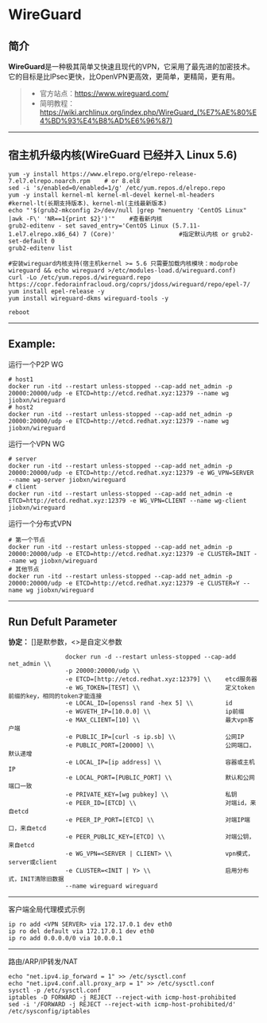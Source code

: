 WireGuard
===
## 简介
**WireGuard**是一种极其简单又快速且现代的VPN，它采用了最先进的加密技术。 它的目标是比IPsec更快，比OpenVPN更高效，更简单，更精简，更有用。
> * 官方站点：https://www.wireguard.com/
> * 简明教程：https://wiki.archlinux.org/index.php/WireGuard_(%E7%AE%80%E4%BD%93%E4%B8%AD%E6%96%87)

****

## 宿主机升级内核(WireGuard 已经并入 Linux 5.6)

    yum -y install https://www.elrepo.org/elrepo-release-7.el7.elrepo.noarch.rpm    # or 8.el8
    sed -i 's/enabled=0/enabled=1/g' /etc/yum.repos.d/elrepo.repo
    yum -y install kernel-ml kernel-ml-devel kernel-ml-headers      #kernel-lt(长期支持版本)、kernel-ml(主线最新版本)
    echo "'$(grub2-mkconfig 2>/dev/null |grep "menuentry 'CentOS Linux" |awk -F\' 'NR==1{print $2}')'"    #查看新内核
    grub2-editenv - set saved_entry='CentOS Linux (5.7.11-1.el7.elrepo.x86_64) 7 (Core)'                  #指定默认内核 or grub2-set-default 0
    grub2-editenv list
    
    #安装wireguard内核支持(宿主机kernel >= 5.6 只需要加载内核模块：modprobe wireguard && echo wireguard >/etc/modules-load.d/wireguard.conf)
    curl -Lo /etc/yum.repos.d/wireguard.repo https://copr.fedorainfracloud.org/coprs/jdoss/wireguard/repo/epel-7/
    yum install epel-release -y
    yum install wireguard-dkms wireguard-tools -y
    
    reboot

****

## Example:

运行一个P2P WG

    # host1
    docker run -itd --restart unless-stopped --cap-add net_admin -p 20000:20000/udp -e ETCD=http://etcd.redhat.xyz:12379 --name wg jiobxn/wireguard
    # host2
    docker run -itd --restart unless-stopped --cap-add net_admin -p 20000:20000/udp -e ETCD=http://etcd.redhat.xyz:12379 --name wg jiobxn/wireguard

运行一个VPN WG

    # server
    docker run -itd --restart unless-stopped --cap-add net_admin -p 20000:20000/udp -e ETCD=http://etcd.redhat.xyz:12379 -e WG_VPN=SERVER --name wg-server jiobxn/wireguard
    # client
    docker run -itd --restart unless-stopped --cap-add net_admin -e ETCD=http://etcd.redhat.xyz:12379 -e WG_VPN=CLIENT --name wg-client jiobxn/wireguard

运行一个分布式VPN

    # 第一个节点
    docker run -itd --restart unless-stopped --cap-add net_admin -p 20000:20000/udp -e ETCD=http://etcd.redhat.xyz:12379 -e CLUSTER=INIT --name wg jiobxn/wireguard
    # 其他节点
    docker run -itd --restart unless-stopped --cap-add net_admin -p 20000:20000/udp -e ETCD=http://etcd.redhat.xyz:12379 -e CLUSTER=Y --name wg jiobxn/wireguard


****

## Run Defult Parameter
**协定：** []是默参数，<>是自定义参数

					docker run -d --restart unless-stopped --cap-add net_admin \\
					-p 20000:20000/udp \\
					-e ETCD=[http://etcd.redhat.xyz:12379] \\    etcd服务器
					-e WG_TOKEN=[TEST] \\                        定义token前缀的key，相同的token才能连接
					-e LOCAL_ID=[openssl rand -hex 5] \\         id
					-e WGVETH_IP=[10.0.0] \\                     ip前缀
					-e MAX_CLIENT=[10] \\                        最大vpn客户端
					-e PUBLIC_IP=[curl -s ip.sb] \\              公网IP
					-e PUBLIC_PORT=[20000] \\                    公网端口，默认递增
					-e LOCAL_IP=[ip address] \\                  容器或主机IP
					-e LOCAL_PORT=[PUBLIC_PORT] \\               默认和公网端口一致
					-e PRIVATE_KEY=[wg pubkey] \\                私钥
					-e PEER_ID=[ETCD] \\                         对端id，来自etcd
					-e PEER_IP_PORT=[ETCD] \\                    对端IP端口，来自etcd
					-e PEER_PUBLIC_KEY=[ETCD] \\                 对端公钥，来自etcd
					-e WG_VPN=<SERVER | CLIENT> \\               vpn模式，server或client
					-e CLUSTER=<INIT | Y> \\                     启用分布式，INIT清除旧数据
					--name wireguard wireguard

****

客户端全局代理模式示例

    ip ro add <VPN SERVER> via 172.17.0.1 dev eth0
    ip ro del default via 172.17.0.1 dev eth0
    ip ro add 0.0.0.0/0 via 10.0.0.1

****

路由/ARP/IP转发/NAT

	echo "net.ipv4.ip_forward = 1" >> /etc/sysctl.conf
	echo "net.ipv4.conf.all.proxy_arp = 1" >> /etc/sysctl.conf
	sysctl -p /etc/sysctl.conf
	iptables -D FORWARD -j REJECT --reject-with icmp-host-prohibited
	sed -i '/FORWARD -j REJECT --reject-with icmp-host-prohibited/d' /etc/sysconfig/iptables
